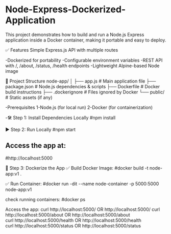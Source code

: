 # Node-Express-Dockerized-Application
This project demonstrates how to build and run a Node.js Express application inside a Docker container, making it portable and easy to deploy.

✅ Features
Simple Express.js API with multiple routes

-Dockerized for portability
-Configurable environment variables
-REST API with /, /about, /status, /health endpoints
-Lightweight Alpine-based Node image

📂 Project Structure
node-app/
│
├── app.js              # Main application file
├── package.json        # Node.js dependencies & scripts
├── Dockerfile          # Docker build instructions
├── .dockerignore       # Files ignored by Docker
└── public/             # Static assets (if any)

-Prerequisites
1-Node.js (for local run)
2-Docker (for containerization)

-🛠 Step 1: Install Dependencies Locally
#npm install

▶️ Step 2: Run Locally
#npm start

## Access the app at:
#http://localhost:5000

🐳 Step 3: Dockerize the App
✅ Build Docker Image:
#docker build -t node-app:v1 .

✅ Run Container:
#docker run -dit --name node-container -p 5000:5000 node-app:v1

check running containers:
#docker ps

Access the app:
curl http://localhost:5000/          OR  http://localhost:5000/
curl http://localhost:5000/about     OR  http://localhost:5000/about  
curl http://localhost:5000/health    OR  http://localhost:5000/health  
curl http://localhost:5000/status    OR http://localhost:5000/status
